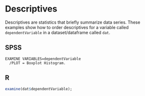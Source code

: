 # Descriptives

Descriptives are statistics that briefly summarize data series. These examples show how to order descriptives for a variable called `dependentVariable` in a dataset/dataframe called `dat`.

## SPSS

```
EXAMINE VARIABLES=dependentVariable
  /PLOT = Boxplot Histogram.
```

## R

```r
examine(dat$dependentVariable);
```
